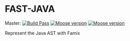 # FAST-JAVA

Master: [![Build Pass](https://travis-ci.org/moosetechnology/FAST-JAVA.svg?branch=master)](https://travis-ci.org/moosetechnology/FAST-Java)
[![Moose version](https://img.shields.io/badge/Moose-7.0.1-%23aac9ff.svg)](https://github.com/moosetechnology/Moose)
[![Moose version](https://img.shields.io/badge/Moose-8-%23aac9ff.svg)](https://github.com/moosetechnology/Moose)

Represent the Java AST with Famix
